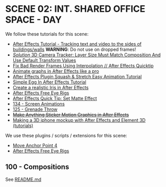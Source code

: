 # SCENE 02: INT. SHARED OFFICE SPACE - DAY

We follow these tutorials for this scene:

- [After Effects Tutorial - Tracking text and video to the sides of buildings/walls](https://www.youtube.com/watch?v=-MPZe5u1I60) **WARNING**: Do not use on dropped frames!
- [*Solution* 3D Camera Tracker: Layer Size Must Match Composition And Use Default Transform Values](https://www.youtube.com/watch?v=oQtQ6CUV-Lg)
- [Fix Bad Render Frames Using Interpolation // After Effects Quicktip](https://www.youtube.com/watch?v=UyYFAH9V1TI)
- [Animate graphs in After Effects like a pro](https://www.youtube.com/watch?v=UI6T0ISGlJE)
- [After Effects Plugin Squash & Stretch Easy Animation Tutorial](https://aescripts.com/learn/after-effects-plugin-squash-and-stretch-easy-animation-tutorial/)
- [Simple Egg In After Effects Tutorial](https://www.youtube.com/watch?v=b4l8Jbfk1FY)
- [Create a realistic Iris in After Effects](https://www.youtube.com/watch?v=60nee-cy3ng)
- [After Effects Free Eye Rigs](https://benmarriott.gumroad.com/l/Swkyf?layout=profile&recommended_by=library)
- [After Effects Quick Tip: Set Matte Effect](https://www.youtube.com/watch?v=BbH2STGZ-60)
- [134 - Screen Animations](https://videocopilot.net/tutorials/screen_animations)
- [125 - Grenade Throw](https://videocopilit.net/tutorials/grenade_throw)
- ~~[Make Anything Sticker Motion Graphics in After Effects](https://www.youtube.com/watch?v=kfCbmJQoIBg)~~
- [Making a 3D iphone mockup with After Effects and Element 3D (tutorials)](https://www.youtube.com/watch?v=IwCjLaB8AmE)

We use these plugins / scripts / extensions for this scene:

- [Move Anchor Point 4](https://aescripts.com/move-anchor-point/ )
- [After Effects Free Eye Rigs](https://benmarriott.gumroad.com/l/Swkyf?layout=profile&recommended_by=library)

## 100 - Compositions

See [README.md](./100/README.md)